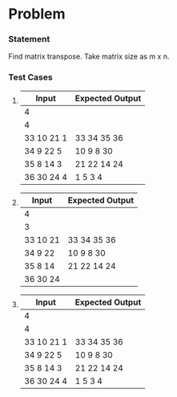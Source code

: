 # Problem

### Statement
Find matrix transpose. Take matrix size as m x n.

### Test Cases
1.  |       Input	     |  Expected Output   |
    |--------------------|--------------------|
    |          4         |                    |
    |          4         |                    |
    |      33 10 21 1    |     33 34 35 36    |
    |      34 9 22 5     |     10 9 8 30      |
    |      35 8 14 3     |     21 22 14 24    |
    |      36 30 24 4    |     1 5 3 4        |

2.  |       Input	     |  Expected Output   |
    |--------------------|--------------------|
    |          4         |                    |
    |          3         |                    |
    |      33 10 21      |     33 34 35 36    |
    |      34 9 22       |     10 9 8 30      |
    |      35 8 14       |     21 22 14 24    |
    |      36 30 24      |                    |

3.  |       Input	     |  Expected Output   |
    |--------------------|--------------------|
    |          4         |                    |
    |          4         |                    |
    |      33 10 21 1    |     33 34 35 36    |
    |      34 9 22 5     |     10 9 8 30      |
    |      35 8 14 3     |     21 22 14 24    |
    |      36 30 24 4    |     1 5 3 4        |